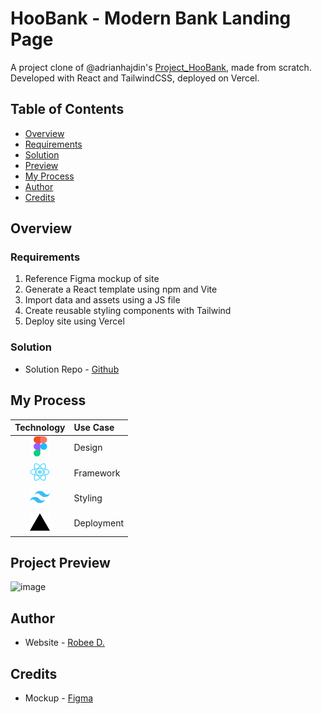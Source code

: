 # HooBank - Modern Bank Landing Page

A project clone of @adrianhajdin's [Project_HooBank](https://github.com/adrianhajdin/project_hoobank), made from scratch. Developed with React and TailwindCSS, deployed on Vercel.

## Table of Contents
- [Overview](#overview)
- [Requirements](#requirements)
- [Solution](#solution)
- [Preview](#project-preview)
- [My Process](#my-process)
- [Author](#author)
- [Credits](#credits)

## Overview

### Requirements
1. Reference Figma mockup of site
2. Generate a React template using npm and Vite
3. Import data and assets using a JS file
4. Create reusable styling components with Tailwind
5. Deploy site using Vercel

### Solution
- Solution Repo - [Github](https://github.com/robeeds/bank_modern_app)

## My Process

| Technology | Use Case |
| :---: | :--- |
| <img src="https://github.com/devicons/devicon/blob/master/icons/figma/figma-original.svg" alt="Figma" height="32" width="32"/> | Design |
| <img src="https://github.com/devicons/devicon/blob/master/icons/react/react-original.svg" alt="React" height="32" width="32"/> | Framework |
| <img src="https://github.com/devicons/devicon/blob/master/icons/tailwindcss/tailwindcss-original.svg" alt="Tailwind" height="32" width="32"/> | Styling |
| <img src="https://github.com/devicons/devicon/blob/master/icons/vercel/vercel-original.svg" alt="Vercel" height="32" width="32"/> | Deployment |

## Project Preview
![image](https://github.com/robeeds/bank_modern_app/assets/71895118/c84716f4-42a1-488d-bd9d-5466966b6338)

## Author

- Website - [Robee D.](https://www.robeeds.tech)

## Credits

- Mockup - [Figma](https://www.figma.com/community/file/1227560835659149296)

